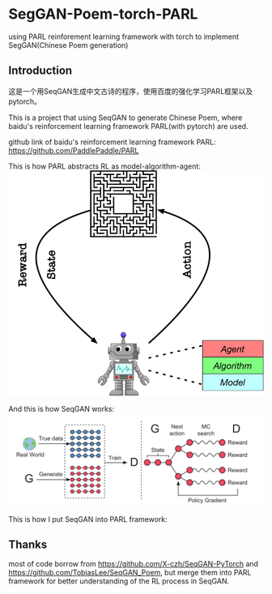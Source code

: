 # SegGAN-Poem-torch-PARL
using PARL reinforement learning framework with torch to implement SegGAN(Chinese Poem generation)
## Introduction
这是一个用SeqGAN生成中文古诗的程序，使用百度的强化学习PARL框架以及pytorch。

This is a project that using SeqGAN to generate Chinese Poem, where baidu's reinforcement learning framework PARL(with pytorch) are used.

github link of baidu's reinforcement learning framework PARL:
https://github.com/PaddlePaddle/PARL

This is how PARL abstracts RL as model-algorithm-agent:
![](https://github.com/AddASecond/SegGAN-Poem-torch-PARL/blob/master/ReadMePic/abstractions.png)

And this is how SeqGAN works:
![](https://github.com/AddASecond/SegGAN-Poem-torch-PARL/blob/master/ReadMePic/seqgan.png)

This is how I put SeqGAN into PARL framework:


## Thanks
most of code borrow from https://github.com/X-czh/SeqGAN-PyTorch and https://github.com/TobiasLee/SeqGAN_Poem, but merge them into PARL framework for better 
understanding of the RL process in SeqGAN.

